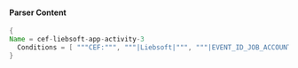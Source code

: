 #### Parser Content
```Java
{
Name = cef-liebsoft-app-activity-3
  Conditions = [ """CEF:""", """|Liebsoft|""", """|EVENT_ID_JOB_ACCOUNT_ELEVATION_DEELEVATED|""" ]
}
```